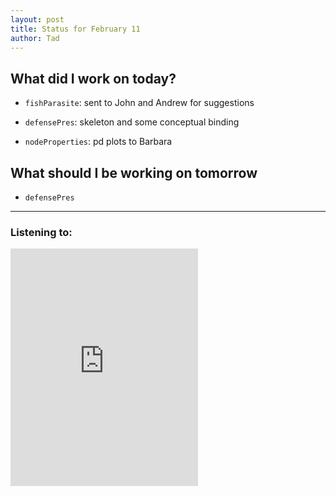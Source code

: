 ```yaml
---
layout: post
title: Status for February 11
author: Tad
---
```


## What did I work on today?

* `fishParasite`: sent to John and Andrew for suggestions

* `defensePres`: skeleton and some conceptual binding

* `nodeProperties`: pd plots to Barbara



## What should I be working on tomorrow

* `defensePres`




---

### Listening to:
 <iframe src='https://embed.spotify.com/?uri=spotify:track:6XorgdtMRoZ5OdmSV7NCFJ' width='300' height='380' frameborder='0' allowtransparency='true'></iframe>
 <i class='fa fa-code' style='color:pink'></i>
